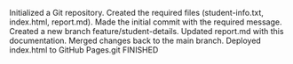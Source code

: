 Initialized a Git repository.
Created the required files (student-info.txt, index.html, report.md).
Made the initial commit with the required message.
Created a new branch feature/student-details.
Updated report.md with this documentation.
Merged changes back to the main branch.
Deployed index.html to GitHub Pages.git
FINISHED
